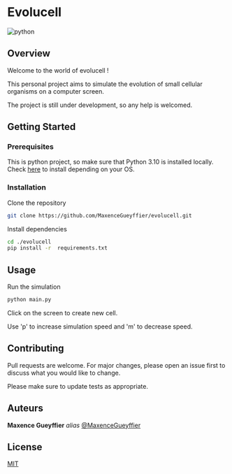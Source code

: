 # Evolucell
![python](https://img.shields.io/badge/Python-3.10-3776AB.svg?style=flat&logo=python&logoColor=white)

## Overview
Welcome to the world of evolucell !

This personal project aims to simulate the evolution of small cellular organisms on a computer screen.  

The project is still under development, so any help is welcomed.

## Getting Started

### Prerequisites
This is python project, so make sure that Python 3.10 is installed locally. Check [here](https://www.python.org/downloads/) to install depending on your OS.

### Installation
Clone the repository
```sh
git clone https://github.com/MaxenceGueyffier/evolucell.git
```

Install dependencies
```sh
cd ./evolucell
pip install -r  requirements.txt
```

## Usage
Run the simulation
```sh
python main.py
```

Click on the screen to create new cell.

Use 'p' to increase simulation speed and 'm' to decrease speed.

## Contributing
Pull requests are welcome. For major changes, please open an issue first
to discuss what you would like to change.

Please make sure to update tests as appropriate.

## Auteurs
**Maxence Gueyffier** _alias_ [@MaxenceGueyffier](https://github.com/MaxenceGueyffier)

## License
[MIT](https://choosealicense.com/licenses/mit/)
